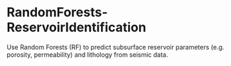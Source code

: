 # RandomForests-ReservoirIdentification
Use Random Forests (RF) to predict subsurface reservoir parameters (e.g. porosity, permeability) and lithology from seismic data.
